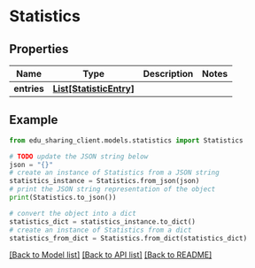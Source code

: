 # Statistics


## Properties

Name | Type | Description | Notes
------------ | ------------- | ------------- | -------------
**entries** | [**List[StatisticEntry]**](StatisticEntry.md) |  | 

## Example

```python
from edu_sharing_client.models.statistics import Statistics

# TODO update the JSON string below
json = "{}"
# create an instance of Statistics from a JSON string
statistics_instance = Statistics.from_json(json)
# print the JSON string representation of the object
print(Statistics.to_json())

# convert the object into a dict
statistics_dict = statistics_instance.to_dict()
# create an instance of Statistics from a dict
statistics_from_dict = Statistics.from_dict(statistics_dict)
```
[[Back to Model list]](../README.md#documentation-for-models) [[Back to API list]](../README.md#documentation-for-api-endpoints) [[Back to README]](../README.md)


